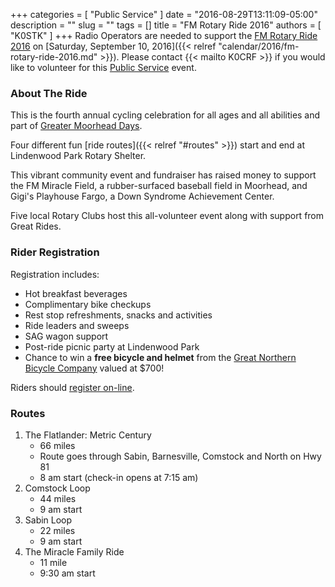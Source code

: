 +++
categories = [ "Public Service" ]
date = "2016-08-29T13:11:09-05:00"
description = ""
slug = ""
tags = []
title = "FM Rotary Ride 2016"
authors = [ "K0STK" ]
+++
Radio Operators are needed to support the
[FM Rotary Ride 2016](http://www.fmrotaryride.com/) on
[Saturday, September 10, 2016]({{< relref "calendar/2016/fm-rotary-ride-2016.md" >}}). Please contact {{< mailto K0CRF >}} if you would like to volunteer for
this [Public Service](/categories/public-service/) event.
<!--more-->
### About The Ride

This is the fourth annual cycling celebration for all ages and all abilities
and part of
[Greater Moorhead Days](http://www.fargomoorhead.org/calender-detail.html?eventid=14608).

Four different fun [ride routes]({{< relref "#routes" >}}) start and end at Lindenwood Park Rotary Shelter.  

This vibrant community event and fundraiser has raised money to support the FM Miracle Field, a rubber-surfaced baseball field in Moorhead, and Gigi's Playhouse Fargo, a Down Syndrome Achievement Center. 

Five local Rotary Clubs host this all-volunteer event along with support from Great Rides.

### Rider Registration

Registration includes: 

* Hot breakfast beverages 
* Complimentary bike checkups
* Rest stop refreshments, snacks and activities
* Ride leaders and sweeps
* SAG wagon support
* Post-ride picnic party at Lindenwood Park
* Chance to win a **free bicycle and helmet** from the [Great Northern Bicycle Company](http://www.gncycles.com/) valued at $700!

Riders should [register on-line](https://www.eventbrite.com/e/fm-rotary-ride-2016-registration-21119490966).

### Routes

1. The Flatlander: Metric Century
    * 66 miles
    * Route goes through Sabin, Barnesville, Comstock and North on Hwy 81
    * 8 am start (check-in opens at 7:15 am)
1. Comstock Loop
    * 44 miles
    * 9 am start
1. Sabin Loop
    * 22 miles
    * 9 am start
1. The Miracle Family Ride
    * 11 mile
    * 9:30 am start
